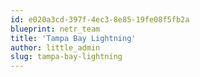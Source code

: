 ```yaml
---
id: e020a3cd-397f-4ec3-8e85-19fe08f5fb2a
blueprint: netr_team
title: 'Tampa Bay Lightning'
author: little_admin
slug: tampa-bay-lightning
---
```

